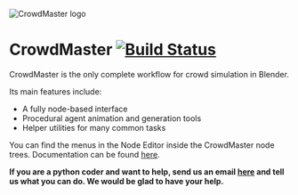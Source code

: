 ![CrowdMaster logo](https://github.com/johnroper100/CrowdMaster/raw/master/CrowdMaster-logo.gif)
# CrowdMaster [![Build Status](https://travis-ci.org/johnroper100/CrowdMaster.svg?branch=rust-core)](https://travis-ci.org/johnroper100/CrowdMaster)

CrowdMaster is the only complete workflow for crowd simulation in Blender.

Its main features include:
* A fully node-based interface
* Procedural agent animation and generation tools
* Helper utilities for many common tasks

You can find the menus in the Node Editor inside the CrowdMaster node trees. Documentation can be found [here](http://crowdmaster.org/docs/).

__If you are a python coder and want to help, send us an email [here](mailto:crowdmaster@jmroper.com) and tell us what you can do. We would be glad to have your help.__
